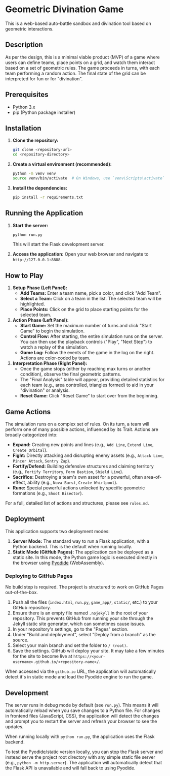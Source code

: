 # Geometric Divination Game

This is a web-based auto-battle sandbox and divination tool based on geometric interactions.

## Description

As per the design, this is a minimal viable product (MVP) of a game where users can define teams, place points on a grid, and watch them interact based on a set of geometric rules. The game proceeds in turns, with each team performing a random action. The final state of the grid can be interpreted for fun or for "divination".

## Prerequisites

- Python 3.x
- pip (Python package installer)

## Installation

1.  **Clone the repository:**
    ```bash
    git clone <repository-url>
    cd <repository-directory>
    ```

2.  **Create a virtual environment (recommended):**
    ```bash
    python -m venv venv
    source venv/bin/activate  # On Windows, use `venv\Scripts\activate`
    ```

3.  **Install the dependencies:**
    ```bash
    pip install -r requirements.txt
    ```

## Running the Application

1.  **Start the server:**
    ```bash
    python run.py
    ```
    This will start the Flask development server.

2.  **Access the application:**
    Open your web browser and navigate to `http://127.0.0.1:8888`.

## How to Play

1.  **Setup Phase (Left Panel):**
    - **Add Teams:** Enter a team name, pick a color, and click "Add Team".
    - **Select a Team:** Click on a team in the list. The selected team will be highlighted.
    - **Place Points:** Click on the grid to place starting points for the selected team.
2.  **Action Phase (Left Panel):**
    - **Start Game:** Set the maximum number of turns and click "Start Game" to begin the simulation.
    - **Control Flow:** After starting, the entire simulation runs on the server. You can then use the playback controls ("Play", "Next Step") to watch a replay of the simulation.
    - **Game Log:** Follow the events of the game in the log on the right. Actions are color-coded by team.
3.  **Interpretation Phase (Right Panel):**
    - Once the game stops (either by reaching max turns or another condition), observe the final geometric patterns.
    - The "Final Analysis" table will appear, providing detailed statistics for each team (e.g., area controlled, triangles formed) to aid in your "divination" or analysis.
    - **Reset Game:** Click "Reset Game" to start over from the beginning.

## Game Actions

The simulation runs on a complex set of rules. On its turn, a team will perform one of many possible actions, influenced by its Trait. Actions are broadly categorized into:
- **Expand:** Creating new points and lines (e.g., `Add Line`, `Extend Line`, `Create Orbital`).
- **Fight:** Directly attacking and disrupting enemy assets (e.g., `Attack Line`, `Pincer Attack`, `Sentry Zap`).
- **Fortify/Defend:** Building defensive structures and claiming territory (e.g., `Fortify Territory`, `Form Bastion`, `Shield Line`).
- **Sacrifice:** Destroying a team's own asset for a powerful, often area-of-effect, ability (e.g., `Nova Burst`, `Create Whirlpool`).
- **Rune:** Special powerful actions unlocked by specific geometric formations (e.g., `Shoot Bisector`).

For a full, detailed list of actions and structures, please see `rules.md`.

## Deployment

This application supports two deployment modes:

1.  **Server Mode:** The standard way to run a Flask application, with a Python backend. This is the default when running locally.
2.  **Static Mode (GitHub Pages):** The application can be deployed as a static site. In this mode, the Python game logic is executed directly in the browser using [Pyodide](https://pyodide.org/) (WebAssembly).

### Deploying to GitHub Pages

No build step is required. The project is structured to work on GitHub Pages out-of-the-box.

1.  Push all the files (`index.html`, `run.py`, `game_app/`, `static/`, etc.) to your GitHub repository.
2.  Ensure there is an empty file named `.nojekyll` in the root of your repository. This prevents GitHub from running your site through the Jekyll static site generator, which can sometimes cause issues.
3.  In your repository's settings, go to the "Pages" section.
4.  Under "Build and deployment", select "Deploy from a branch" as the source.
5.  Select your main branch and set the folder to `/ (root)`.
6.  Save the settings. GitHub will deploy your site. It may take a few minutes for the site to become live at `https://<your-username>.github.io/<repository-name>/`.

When accessed via the `github.io` URL, the application will automatically detect it's in static mode and load the Pyodide engine to run the game.

## Development

The server runs in debug mode by default (see `run.py`). This means it will automatically reload when you save changes to a Python file. For changes in frontend files (JavaScript, CSS), the application will detect the changes and prompt you to restart the server and refresh your browser to see the updates.

When running locally with `python run.py`, the application uses the Flask backend.

To test the Pyodide/static version locally, you can stop the Flask server and instead serve the project root directory with any simple static file server (e.g., `python -m http.server`). The application will automatically detect that the Flask API is unavailable and will fall back to using Pyodide.